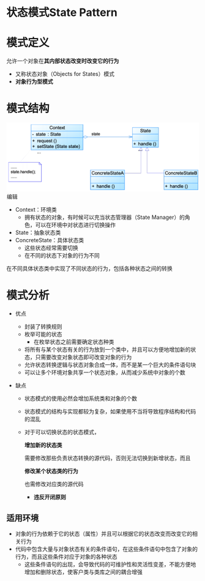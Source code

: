 # 状态模式State Pattern

# 模式定义

允许一个对象在**其内部状态改变时改变它的行为**

- 又称状态对象（Objects for States）模式
- **对象行为型模式**

# 模式结构

![img](assets/6dc07db928b845b6997d5078bd5a59c0.png)![点击并拖拽以移动](data:image/gif;base64,R0lGODlhAQABAPABAP///wAAACH5BAEKAAAALAAAAAABAAEAAAICRAEAOw==)编辑

- Context：环境类 
  - 拥有状态的对象，有时候可以充当状态管理器（State Manager）的角色，可以在环境中对状态进行切换操作
- State：抽象状态类
- ConcreteState：具体状态类 
  - 这些状态经常需要切换
  - 在不同的状态下对象的行为不同

在不同具体状态类中实现了不同状态的行为，包括各种状态之间的转换

# 模式分析

- 优点

  - 封装了转换规则
  - 枚举可能的状态 	
    - 在枚举状态之前需要确定状态种类
  - 将所有与某个状态有关的行为放到一个类中，并且可以方便地增加新的状态，只需要改变对象状态即可改变对象的行为
  - 允许状态转换逻辑与状态对象合成一体，而不是某一个巨大的条件语句块
  - 可以让多个环境对象共享一个状态对象，从而减少系统中对象的个数

- 缺点

  - 状态模式的使用必然会增加系统类和对象的个数

  - 状态模式的结构与实现都较为复杂，如果使用不当将导致程序结构和代码的混乱

  - 对于可以切换状态的状态模式，

    **增加新的状态类**

    需要修改那些负责状态转换的源代码，否则无法切换到新增状态，而且

    **修改某个状态类的行为**

    也需修改对应类的源代码 	

    - **违反开闭原则**

## 适用环境

- 对象的行为依赖于它的状态（属性）并且可以根据它的状态改变而改变它的相关行为
- 代码中包含大量与对象状态有关的条件语句，在这些条件语句中包含了对象的行为，而且这些条件对应于对象的各种状态 
  - 这些条件语句的出现，会导致代码的可维护性和灵活性变差，不能方便地增加和删除状态，使客户类与类库之间的耦合增强